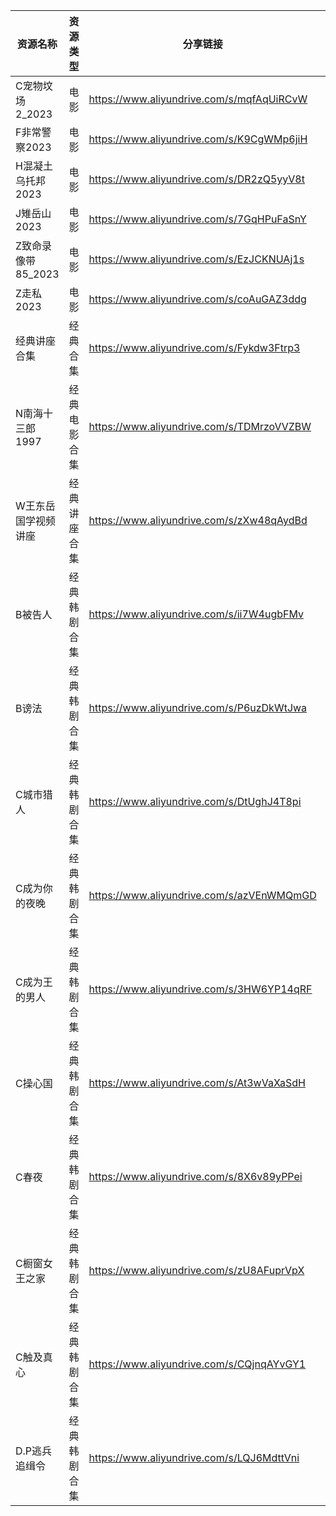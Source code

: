 | 资源名称          | 资源类型   | 分享链接                                      | 发布时间       |
| ------------- | ------ | ----------------------------------------- | ---------- |
| C宠物坟场2_2023   | 电影     | https://www.aliyundrive.com/s/mqfAqUiRCvW | 2023-10-09 |
| F非常警察2023     | 电影     | https://www.aliyundrive.com/s/K9CgWMp6jiH | 2023-10-09 |
| H混凝土乌托邦2023   | 电影     | https://www.aliyundrive.com/s/DR2zQ5yyV8t | 2023-10-09 |
| J雉岳山2023      | 电影     | https://www.aliyundrive.com/s/7GqHPuFaSnY | 2023-10-09 |
| Z致命录像带85_2023 | 电影     | https://www.aliyundrive.com/s/EzJCKNUAj1s | 2023-10-09 |
| Z走私2023       | 电影     | https://www.aliyundrive.com/s/coAuGAZ3ddg | 2023-10-09 |
| 经典讲座合集        | 经典合集   | https://www.aliyundrive.com/s/Fykdw3Ftrp3 | 2023-10-09 |
| N南海十三郎1997    | 经典电影合集 | https://www.aliyundrive.com/s/TDMrzoVVZBW | 2023-10-09 |
| W王东岳国学视频讲座    | 经典讲座合集 | https://www.aliyundrive.com/s/zXw48qAydBd | 2023-10-09 |
| B被告人          | 经典韩剧合集 | https://www.aliyundrive.com/s/ii7W4ugbFMv | 2023-10-09 |
| B谤法           | 经典韩剧合集 | https://www.aliyundrive.com/s/P6uzDkWtJwa | 2023-10-09 |
| C城市猎人         | 经典韩剧合集 | https://www.aliyundrive.com/s/DtUghJ4T8pi | 2023-10-09 |
| C成为你的夜晚       | 经典韩剧合集 | https://www.aliyundrive.com/s/azVEnWMQmGD | 2023-10-09 |
| C成为王的男人       | 经典韩剧合集 | https://www.aliyundrive.com/s/3HW6YP14qRF | 2023-10-09 |
| C操心国          | 经典韩剧合集 | https://www.aliyundrive.com/s/At3wVaXaSdH | 2023-10-09 |
| C春夜           | 经典韩剧合集 | https://www.aliyundrive.com/s/8X6v89yPPei | 2023-10-09 |
| C橱窗女王之家       | 经典韩剧合集 | https://www.aliyundrive.com/s/zU8AFuprVpX | 2023-10-09 |
| C触及真心         | 经典韩剧合集 | https://www.aliyundrive.com/s/CQjnqAYvGY1 | 2023-10-09 |
| D.P逃兵追缉令      | 经典韩剧合集 | https://www.aliyundrive.com/s/LQJ6MdttVni | 2023-10-09 |
